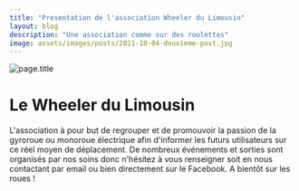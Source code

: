 ```yaml
---
title: "Presentation de l'association Wheeler du Limousin"
layout: blog
description: "Une association comme sur des roulettes"
image: assets/images/posts/2021-10-04-deuxieme-post.jpg
---
```


![page.title]({{site.url}}/{{page.image}})


# Le Wheeler du Limousin

L'association à pour but de regrouper et de promouvoir la passion de la gyroroue ou monoroue électrique afin d'informer les futurs utilisateurs sur ce réel moyen de déplacement.
De nombreux événements et sorties sont organisés par nos soins donc n'hésitez à vous renseigner soit en nous contactant par email ou bien directement sur le Facebook.
A bientôt sur les roues !